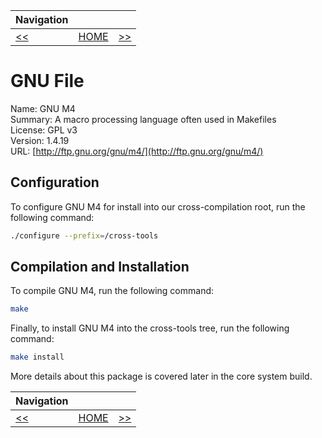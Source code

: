 | Navigation |||
| --- | --- | ---: |
| [<<](./CrossCompileLinuxHeaders.md) | [HOME](./README.md) | [>>](./CrossCompileNCursesTic.md) |

# GNU File

Name: GNU M4<br />
Summary: A macro processing language often used in Makefiles<br />
License: GPL v3<br />
Version: 1.4.19<br />
URL: [http://ftp.gnu.org/gnu/m4/](http://ftp.gnu.org/gnu/m4/)<br />

## Configuration

To configure GNU M4 for install into our cross-compilation root, run the following command:

```bash
./configure --prefix=/cross-tools
```

## Compilation and Installation

To compile GNU M4, run the following command:

```bash
make
```

Finally, to install GNU M4 into the cross-tools tree, run the following command:

```bash
make install
```

More details about this package is covered later in the core system build.

| Navigation |||
| --- | --- | ---: |
| [<<](./CrossCompileLinuxHeaders.md) | [HOME](./README.md) | [>>](./CrossCompileNCursesTic.md) |
